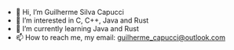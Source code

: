 - 👋 Hi, I’m Guilherme Silva Capucci
- 👀 I’m interested in C, C++, Java and Rust
- 🌱 I’m currently learning Java and Rust
- 📫 How to reach me, my email: guilherme_capucci@outlook.com

<!---
gscapucci/gscapucci is a ✨ special ✨ repository because its `README.md` (this file) appears on your GitHub profile.
You can click the Preview link to take a look at your changes.
--->
